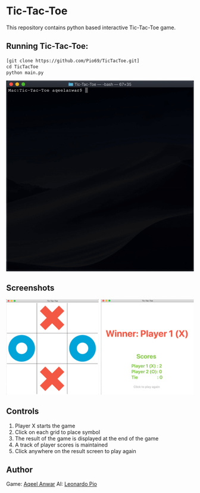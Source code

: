# Tic-Tac-Toe

This repository contains python based interactive Tic-Tac-Toe game.

## Running Tic-Tac-Toe:

```
[git clone https://github.com/Pio69/TicTacToe.git]
cd TicTacToe
python main.py
```

<p align="center">
<img src="/images/preview.gif">
</p>

## Screenshots
<p align="center">
<img width=1000 src="/images/screenshot.png">

</p>

## Controls
1. Player X starts the game
2. Click on each grid to place symbol
3. The result of the game is displayed at the end of the game
4. A track of player scores is maintained
5. Click anywhere on the result screen to play again



## Author
Game: [Aqeel Anwar](https://www.prism.gatech.edu/~manwar8)
AI: [Leonardo Pio](https://github.com/Pio69)

